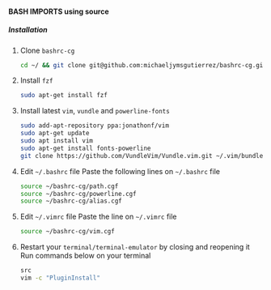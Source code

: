 #### BASH IMPORTS using source

##### Installation
1. Clone `bashrc-cg`
    ```bash
    cd ~/ && git clone git@github.com:michaeljymsgutierrez/bashrc-cg.git
    ```
2. Install `fzf`
    ```bash
    sudo apt-get install fzf
    ```
3. Install latest `vim`, `vundle` and  `powerline-fonts`
    ```bash
    sudo add-apt-repository ppa:jonathonf/vim
    sudo apt-get update
    sudo apt install vim
    sudo apt-get install fonts-powerline
    git clone https://github.com/VundleVim/Vundle.vim.git ~/.vim/bundle/Vundle.vim
    ```
4. Edit `~/.bashrc` file
    Paste the following lines on `~/.bashrc` file
    ```bash
    source ~/bashrc-cg/path.cgf
    source ~/bashrc-cg/powerline.cgf
    source ~/bashrc-cg/alias.cgf
    ```
5. Edit `~/.vimrc` file
    Paste the line on `~/.vimrc` file
    ```bash
    source ~/bashrc-cg/vim.cgf
    ```
6. Restart your `terminal/terminal-emulator` by closing and reopening it
    Run commands below on your terminal
    ```bash
    src
    vim -c "PluginInstall"
    ```
